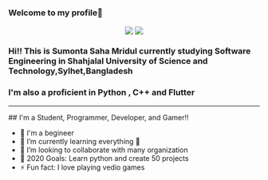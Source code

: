### Welcome to my profile👋

<p align='center'>
<img align='center' src="https://github-readme-stats.vercel.app/api?username=sumonta056">
<img align='center' src = "https://github-readme-stats.vercel.app/api/top-langs/?username=sumonta056&hide_border=true&layout=compact">
<p/>

### Hi!! This is Sumonta Saha Mridul currently studying Software Engineering in Shahjalal University of Science and Technology,Sylhet,Bangladesh

### I'm also a proficient in Python , C++ and Flutter

<hr>
## I'm a Student, Programmer, Developer, and Gamer!!

- 🔭 I'm a begineer
- 🌱 I’m currently learning everything 🤣
- 👯 I’m looking to collaborate with many organization
- 🥅 2020 Goals: Learn python and create 50 projects
- ⚡ Fun fact: I love playing vedio games 


